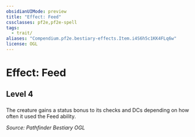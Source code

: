 ```yaml
---
obsidianUIMode: preview
title: "Effect: Feed"
cssclasses: pf2e,pf2e-spell
tags:
  - trait/
aliases: "Compendium.pf2e.bestiary-effects.Item.i4S6h5c1KK4FLq6w"
license: OGL
---
```

# Effect: Feed
## Level 4
### 






The creature gains a status bonus to its checks and DCs depending on how often it used the Feed ability.

*Source: Pathfinder Bestiary*
*OGL*